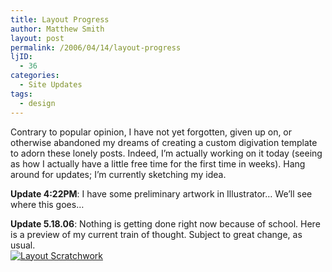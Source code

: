 ```yaml
---
title: Layout Progress
author: Matthew Smith
layout: post
permalink: /2006/04/14/layout-progress
ljID:
  - 36
categories:
  - Site Updates
tags:
  - design
---
```

Contrary to popular opinion, I have not yet forgotten, given up on, or otherwise abandoned my dreams of creating a custom digivation template to adorn these lonely posts. Indeed, I&#8217;m actually working on it today (seeing as how I actually have a little free time for the first time in weeks). Hang around for updates; I&#8217;m currently sketching my idea.

**Update 4:22PM**: I have some preliminary artwork in Illustrator&#8230; We&#8217;ll see where this goes&#8230;

**Update 5.18.06**: Nothing is getting done right now because of school. Here is a preview of my current train of thought. Subject to great change, as usual.  
<a href="http://archive.digivation.net/wp-content/uploads/2006/04/layout.png" class="imagelink" title="Layout Scratchwork"><img src="http://archive.digivation.net/wp-content/uploads/2006/04/layout.thumbnail.png" id="image49" alt="Layout Scratchwork" /></a>